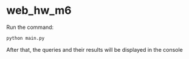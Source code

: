 # web_hw_m6

Run the command: 

```bash
python main.py
```

After that, the queries and their results will be displayed in the console